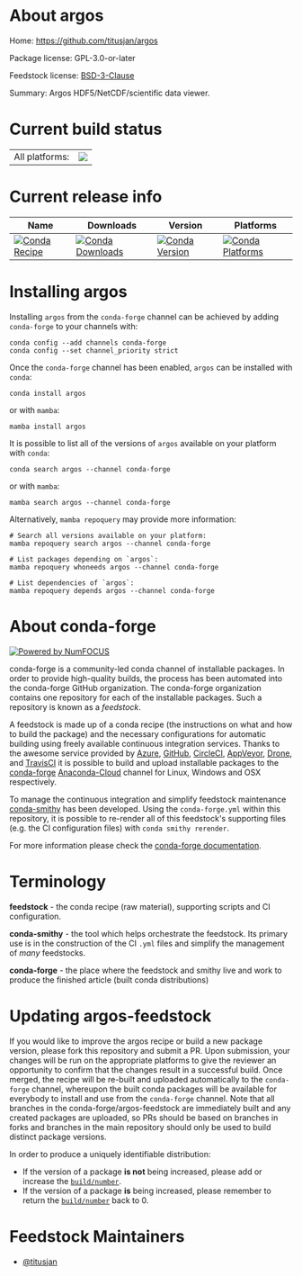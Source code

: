 About argos
===========

Home: https://github.com/titusjan/argos

Package license: GPL-3.0-or-later

Feedstock license: [BSD-3-Clause](https://github.com/conda-forge/argos-feedstock/blob/main/LICENSE.txt)

Summary: Argos HDF5/NetCDF/scientific data viewer.

Current build status
====================


<table><tr><td>All platforms:</td>
    <td>
      <a href="https://dev.azure.com/conda-forge/feedstock-builds/_build/latest?definitionId=12705&branchName=main">
        <img src="https://dev.azure.com/conda-forge/feedstock-builds/_apis/build/status/argos-feedstock?branchName=main">
      </a>
    </td>
  </tr>
</table>

Current release info
====================

| Name | Downloads | Version | Platforms |
| --- | --- | --- | --- |
| [![Conda Recipe](https://img.shields.io/badge/recipe-argos-green.svg)](https://anaconda.org/conda-forge/argos) | [![Conda Downloads](https://img.shields.io/conda/dn/conda-forge/argos.svg)](https://anaconda.org/conda-forge/argos) | [![Conda Version](https://img.shields.io/conda/vn/conda-forge/argos.svg)](https://anaconda.org/conda-forge/argos) | [![Conda Platforms](https://img.shields.io/conda/pn/conda-forge/argos.svg)](https://anaconda.org/conda-forge/argos) |

Installing argos
================

Installing `argos` from the `conda-forge` channel can be achieved by adding `conda-forge` to your channels with:

```
conda config --add channels conda-forge
conda config --set channel_priority strict
```

Once the `conda-forge` channel has been enabled, `argos` can be installed with `conda`:

```
conda install argos
```

or with `mamba`:

```
mamba install argos
```

It is possible to list all of the versions of `argos` available on your platform with `conda`:

```
conda search argos --channel conda-forge
```

or with `mamba`:

```
mamba search argos --channel conda-forge
```

Alternatively, `mamba repoquery` may provide more information:

```
# Search all versions available on your platform:
mamba repoquery search argos --channel conda-forge

# List packages depending on `argos`:
mamba repoquery whoneeds argos --channel conda-forge

# List dependencies of `argos`:
mamba repoquery depends argos --channel conda-forge
```


About conda-forge
=================

[![Powered by
NumFOCUS](https://img.shields.io/badge/powered%20by-NumFOCUS-orange.svg?style=flat&colorA=E1523D&colorB=007D8A)](https://numfocus.org)

conda-forge is a community-led conda channel of installable packages.
In order to provide high-quality builds, the process has been automated into the
conda-forge GitHub organization. The conda-forge organization contains one repository
for each of the installable packages. Such a repository is known as a *feedstock*.

A feedstock is made up of a conda recipe (the instructions on what and how to build
the package) and the necessary configurations for automatic building using freely
available continuous integration services. Thanks to the awesome service provided by
[Azure](https://azure.microsoft.com/en-us/services/devops/), [GitHub](https://github.com/),
[CircleCI](https://circleci.com/), [AppVeyor](https://www.appveyor.com/),
[Drone](https://cloud.drone.io/welcome), and [TravisCI](https://travis-ci.com/)
it is possible to build and upload installable packages to the
[conda-forge](https://anaconda.org/conda-forge) [Anaconda-Cloud](https://anaconda.org/)
channel for Linux, Windows and OSX respectively.

To manage the continuous integration and simplify feedstock maintenance
[conda-smithy](https://github.com/conda-forge/conda-smithy) has been developed.
Using the ``conda-forge.yml`` within this repository, it is possible to re-render all of
this feedstock's supporting files (e.g. the CI configuration files) with ``conda smithy rerender``.

For more information please check the [conda-forge documentation](https://conda-forge.org/docs/).

Terminology
===========

**feedstock** - the conda recipe (raw material), supporting scripts and CI configuration.

**conda-smithy** - the tool which helps orchestrate the feedstock.
                   Its primary use is in the construction of the CI ``.yml`` files
                   and simplify the management of *many* feedstocks.

**conda-forge** - the place where the feedstock and smithy live and work to
                  produce the finished article (built conda distributions)


Updating argos-feedstock
========================

If you would like to improve the argos recipe or build a new
package version, please fork this repository and submit a PR. Upon submission,
your changes will be run on the appropriate platforms to give the reviewer an
opportunity to confirm that the changes result in a successful build. Once
merged, the recipe will be re-built and uploaded automatically to the
`conda-forge` channel, whereupon the built conda packages will be available for
everybody to install and use from the `conda-forge` channel.
Note that all branches in the conda-forge/argos-feedstock are
immediately built and any created packages are uploaded, so PRs should be based
on branches in forks and branches in the main repository should only be used to
build distinct package versions.

In order to produce a uniquely identifiable distribution:
 * If the version of a package **is not** being increased, please add or increase
   the [``build/number``](https://docs.conda.io/projects/conda-build/en/latest/resources/define-metadata.html#build-number-and-string).
 * If the version of a package **is** being increased, please remember to return
   the [``build/number``](https://docs.conda.io/projects/conda-build/en/latest/resources/define-metadata.html#build-number-and-string)
   back to 0.

Feedstock Maintainers
=====================

* [@titusjan](https://github.com/titusjan/)

